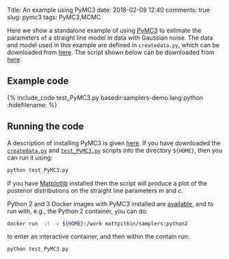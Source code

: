 Title: An example using PyMC3
date: 2018-02-09 12:40
comments: true
slug: pymc3
tags: PyMC3,MCMC

<!-- PELICAN_BEGIN_SUMMARY -->
Here we show a standalone example of using [PyMC3](http://docs.pymc.io/) to
estimate the parameters of a straight line model in data with Gaussian noise. The
data and model used in this example are defined in `createdata.py`, which can be downloaded
from [here](http://mattpitkin.github.io/samplers-demo/downloads/code/createdata.py). The
script shown below can be downloaded from [here](http://mattpitkin.github.io/samplers-demo/downloads/code/test_PyMC3.py).
<!-- PELICAN_END_SUMMARY -->

## Example code

{% include_code test_PyMC3.py basedir:samplers-demo lang:python :hidefilename: %}

## Running the code

A description of installing PyMC3 is given [here](http://mattpitkin.github.io/samplers-demo/pages/samplers-samplers-everywhere/#PyMC3). If you have downloaded the [`createdata.py`](http://mattpitkin.github.io/samplers-demo/downloads/code/createdata.py) and [`test_PyMC3.py`](http://mattpitkin.github.io/samplers-demo/downloads/code/test_PyMC3.py) scripts into the directory `${HOME}`, then you can run it using:

```bash
python test_PyMC3.py
```

If you have [Matplotlib](https://matplotlib.org/) installed then the script will produce a plot of the posterior distributions
on the straight line parameters $m$ and $c$.

Python 2 and 3 Docker images with PyMC3 installed are [available](https://hub.docker.com/r/mattpitkin/samplers/tags/), and to run with, e.g., the Python 2 container, you can do:

```bash
docker run -it -v ${HOME}:/work mattpitkin/samplers:python2
```

to enter an interactive container, and then within the contain run:

```bash
python test_PyMC3.py
```


